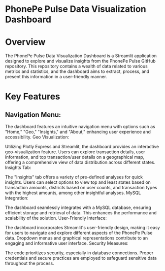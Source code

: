 # PhonePe Pulse Data Visualization Dashboard
# Overview
The PhonePe Pulse Data Visualization Dashboard is a Streamlit application designed to explore and visualize insights from the PhonePe Pulse GitHub repository. This repository contains a wealth of data related to various metrics and statistics, and the dashboard aims to extract, process, and present this information in a user-friendly manner.

# Key Features
## Navigation Menu:

The dashboard features an intuitive navigation menu with options such as "Home," "Geo," "Insights," and "About," enhancing user experience and accessibility.
Geo Visualization:

Utilizing Plotly Express and Streamlit, the dashboard provides an interactive geo-visualization feature. Users can explore transaction details, user information, and top transaction/user details on a geographical map, offering a comprehensive view of data distribution across different states.
Insights Tab:

The "Insights" tab offers a variety of pre-defined analyses for quick insights. Users can select options to view top and least states based on transaction amounts, districts based on user counts, and transaction types with the highest amounts, among other insightful analyses.
MySQL Integration:

The dashboard seamlessly integrates with a MySQL database, ensuring efficient storage and retrieval of data. This enhances the performance and scalability of the solution.
User-Friendly Interface:

The dashboard incorporates Streamlit's user-friendly design, making it easy for users to navigate and explore different aspects of the PhonePe Pulse data. Dropdown menus and graphical representations contribute to an engaging and informative user interface.
Security Measures:

The code prioritizes security, especially in database connections. Proper credentials and secure practices are employed to safeguard sensitive data throughout the process.
